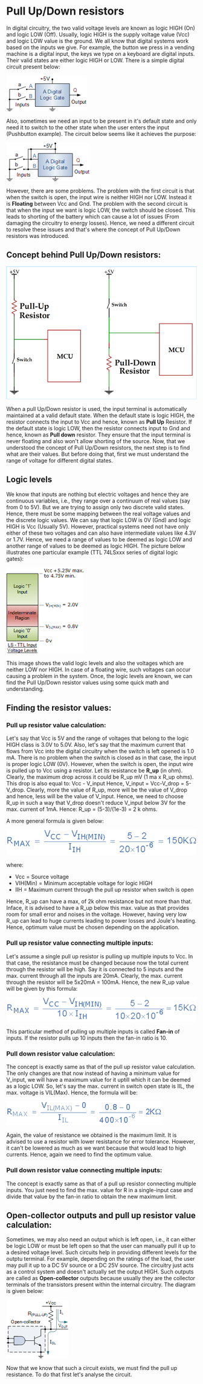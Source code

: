 # Pull Up/Down resistors
In digital circuitry, the two valid voltage levels are known as logic HIGH (On) and logic LOW (Off). Usually, logic HIGH is the supply voltage value (Vcc) and logic LOW value is the ground. We all know that digital systems work based on the inputs we give. For example, the button we press in a vending machine is a digital input, the keys we type on a keyboard are digital inputs. Their valid states are either logic HIGH or LOW. There is a simple digital circuit present below:

![temp](https://github.com/CFI-Electronics-Club/Dev-Board-Documentation/blob/main/Getting%20Started/Images/logic2.jpg)

Also, sometimes we need an input to be present in it's default state and only need it to switch to the other state when the user enters the input (Pushbutton example). The circuit below seems like it achieves the purpose:

![temp](https://github.com/CFI-Electronics-Club/Dev-Board-Documentation/blob/main/Getting%20Started/Images/logic1.jpg)

However, there are some problems. The problem with the first circuit is that when the switch is open, the input wire is neither HIGH nor LOW. Instead it is **Floating** between Vcc and Gnd. The problem with the second circuit is that when the input we want is logic LOW, the switch should be closed. This leads to shorting of the battery which can cause a lot of issues (From damaging the circuitry to energy losses). Hence, we need a different circuit to resolve these issues and that's where the concept of Pull Up/Down resistors was introduced.

## Concept behind Pull Up/Down resistors:

![temp](https://github.com/CFI-Electronics-Club/Dev-Board-Documentation/blob/main/Getting%20Started/Images/pullupdown.jpg)

When a pull Up/Down resistor is used, the input terminal is automatically maintained at a valid default state. When the default state is logic HIGH, the resistor connects the input to Vcc and hence, known as **Pull Up** Resistor. If the default state is logic LOW, then the resistor connects input to Gnd and hence, known as **Pull down** resistor. They ensure that the input terminal is never floating and also won't allow shorting of the source. Now, that we understood the concept of Pull Up/Down resistors, the next step is to find what are their values. But before doing that, first we must understand the range of voltage for different digital states. 

## Logic levels
We know that inputs are nothing but electric voltages and hence they are continuous variables, i.e., they range over a continuum of real values (say from 0 to 5V). But we are trying to assign only two discrete valid states. Hence, there must be some mapping between the real voltage values and the discrete logic values. We can say that logic LOW is 0V (Gnd) and logic HIGH is Vcc (Usually 5V). However, practical systems need not have only either of these two voltages and can also have intermediate values like 4.3V or 1.7V. Hence, we need a range of values to be deemed as logic LOW and another range of values to be deemed as logic HIGH. The picture below illustrates one particular example (TTL 74LSxxx series of digital logic gates):

![temp](https://github.com/CFI-Electronics-Club/Dev-Board-Documentation/blob/main/Getting%20Started/Images/logiclevels.jpg)

This image shows the valid logic levels and also the voltages which are neither LOW nor HIGH. In case of a floating wire, such voltages can occur causing a problem in the system. Once, the logic levels are known, we can find the Pull Up/Down resistor values using some quick math and understanding.

## Finding the resistor values:

### Pull up resistor value calculation:
Let's say that Vcc is 5V and the range of voltages that belong to the logic HIGH class is 3.0V to 5.0V. Also, let's say that the maximum current that flows from Vcc into the digital circuitry when the switch is left opened is 1.0 mA. There is no problem when the switch is closed as in that case, the input is proper logic LOW (0V). However, when the switch is open, the input wire is pulled up to Vcc using a resistor. Let its resistance be **R_up** (in ohm). Clearly, the maximum drop across it could be R_up mV
(1 ma x R_up ohms). This drop is also equal to:
                                             Vcc - V_input
Hence, V_input = Vcc-V_drop = 5-V_drop. Clearly, more the value of R_up, more will be the value of V_drop and hence, less will be the value of V_input. Hence, we need to choose R_up in such a way that V_drop doesn't reduce V_input below 3V for the max. current of 1mA. Hence:
                                             R_up = (5-3)/(1e-3) = 2 k ohms.
                                
A more general formula is given below:

![temp](https://github.com/CFI-Electronics-Club/Dev-Board-Documentation/blob/main/Getting%20Started/Images/pullupval.jpg)

where:
* Vcc = Source voltage
* VIH(Min) = Minimum acceptable voltage for logic HIGH
* IIH = Maximum current through the pull up resistor when switch is open

Hence, R_up can have a max, of 2k ohm resistance but not more than that. Inface, it is advised to have a R_up below this max. value as that provides room for small error and noises in the voltage. However, having very low R_up can lead to huge currents leading to power losses and Joule's heating. Hence, optimum value must be chosen depending on the application. 

### Pull up resistor value connecting multiple inputs:
Let's assume a single pull up resistor is pulling up multiple inputs to Vcc. In that case, the resistance must be changed because now the total current through the resistor will be high. Say it is connected to 5 inputs and the max. current through all the inputs are 20mA. Clearly, the max. current through the resistor will be 5x20mA = 100mA. Hence, the new R_up value will be given by this formula:

![temp](https://github.com/CFI-Electronics-Club/Dev-Board-Documentation/blob/main/Getting%20Started/Images/pullupvalfan.jpg)

This particular method of pulling up multiple inputs is called **Fan-in** of inputs. If the resistor pulls up 10 inputs then the fan-in ratio is 10.

### Pull down resistor value calculation:
The concept is exactly same as that of the pull up resistor value calculation. The only changes are that now instead of having a minimum value for V_input, we will have a maximum value for it uptill which it can be deemed as a logic LOW. So, let's say the max. current in switch open state is IIL, the max. voltage is VIL(Max). Hence, the formula will be:

![temp](https://github.com/CFI-Electronics-Club/Dev-Board-Documentation/blob/main/Getting%20Started/Images/pulldownval.jpg)

Again, the value of resistance we obtained is the maximum limit. It is advised to use a resistor with lower resistance for error tolerance. However, it can't be lowered as much as we want because that would lead to high currents. Hence, again we need to find the optimum value. 

### Pull down resistor value connecting multiple inputs:
The concept is exactly same as that of a pull up resistor connecting multiple inputs. You just need to find the max. value for R in a single-input case and divide that value by the fan-in ratio to obtain the new maximum limit.

## Open-collector outputs and pull up resistor value calculation:
Sometimes, we may also need an output which is left open, i.e., it can either be logic LOW or must be left open so that the user can manually pull it up to a desired voltage level. Such circuits help in providing different levels for the outptu terminal. For example, depending on the ratings of the load, the user may pull it up to a DC 5V source or a DC 25V source. The circuitry just acts as a control system and doesn't actually set the output HIGH. Such outputs are called as **Open-collector** outputs because usually they are the collector terminals of the transistors present within the internal circuitry. The diagram is given below:

![temp](https://github.com/CFI-Electronics-Club/Dev-Board-Documentation/blob/main/Getting%20Started/Images/opencol.jpg)

Now that we know that such a circuit exists, we must find the pull up resistance. To do that first let's analyse the circuit.

